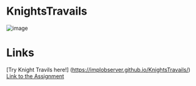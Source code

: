 # KnightsTravails
![image](https://github.com/implObserver/KnightsTravails/assets/70576666/4c783136-64be-4909-8593-6fe9f81c7fd1)

# Links
[Try Knight Travils here!] (https://implobserver.github.io/KnightsTravails/)
[Link to the Assignment](https://www.theodinproject.com/lessons/javascript-knights-travails)
